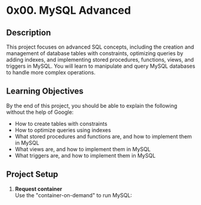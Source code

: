 # 0x00. MySQL Advanced

## Description
This project focuses on advanced SQL concepts, including the creation and management of database tables with constraints, optimizing queries by adding indexes, and implementing stored procedures, functions, views, and triggers in MySQL. You will learn to manipulate and query MySQL databases to handle more complex operations.

## Learning Objectives
By the end of this project, you should be able to explain the following without the help of Google:

- How to create tables with constraints
- How to optimize queries using indexes
- What stored procedures and functions are, and how to implement them in MySQL
- What views are, and how to implement them in MySQL
- What triggers are, and how to implement them in MySQL

## Project Setup
1. **Request container**  
   Use the "container-on-demand" to run MySQL:
